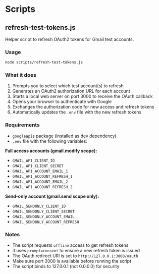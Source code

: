 # Scripts

## refresh-test-tokens.js

Helper script to refresh OAuth2 tokens for Gmail test accounts.

### Usage

```bash
node scripts/refresh-test-tokens.js
```

### What it does

1. Prompts you to select which test account(s) to refresh
2. Generates an OAuth2 authorization URL for each account
3. Starts a local web server on port 3000 to receive the OAuth callback
4. Opens your browser to authenticate with Google
5. Exchanges the authorization code for new access and refresh tokens
6. Automatically updates the `.env` file with the new refresh tokens

### Requirements

- `googleapis` package (installed as dev dependency)
- `.env` file with the following variables:

**Full access accounts (gmail.modify scope):**
  - `GMAIL_API_CLIENT_ID`
  - `GMAIL_API_CLIENT_SECRET`
  - `GMAIL_API_ACCOUNT_EMAIL_1`
  - `GMAIL_API_ACCOUNT_REFRESH_1`
  - `GMAIL_API_ACCOUNT_EMAIL_2`
  - `GMAIL_API_ACCOUNT_REFRESH_2`

**Send-only account (gmail.send scope only):**
  - `GMAIL_SENDONLY_CLIENT_ID`
  - `GMAIL_SENDONLY_CLIENT_SECRET`
  - `GMAIL_SENDONLY_ACCOUNT_EMAIL`
  - `GMAIL_SENDONLY_ACCOUNT_REFRESH`

### Notes

- The script requests `offline` access to get refresh tokens
- It uses `prompt=consent` to ensure a new refresh token is issued
- The OAuth redirect URI is set to `http://127.0.0.1:3000/oauth`
- Make sure port 3000 is available before running the script
- The script binds to 127.0.0.1 (not 0.0.0.0) for security
